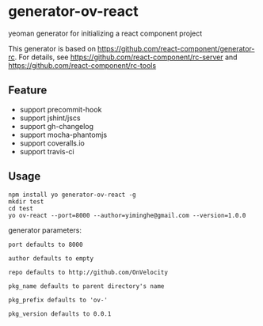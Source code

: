 # generator-ov-react

yeoman generator for initializing a react component project

This generator is based on https://github.com/react-component/generator-rc.
For details, see https://github.com/react-component/rc-server and https://github.com/react-component/rc-tools

## Feature

* support precommit-hook
* support jshint/jscs
* support gh-changelog
* support mocha-phantomjs
* support coveralls.io
* support travis-ci

## Usage

```
npm install yo generator-ov-react -g
mkdir test
cd test
yo ov-react --port=8000 --author=yiminghe@gmail.com --version=1.0.0
```

generator parameters:

```
port defaults to 8000

author defaults to empty

repo defaults to http://github.com/OnVelocity

pkg_name defaults to parent directory's name

pkg_prefix defaults to 'ov-'

pkg_version defaults to 0.0.1

```
